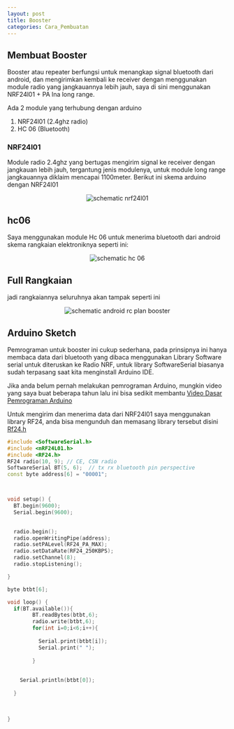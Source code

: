 ```yaml
---
layout: post
title: Booster
categories: Cara_Pembuatan
---  
```

## Membuat Booster
Booster atau repeater berfungsi untuk menangkap signal bluetooth dari android, dan mengirimkan kembali ke receiver dengan menggunakan module radio yang jangkauannya lebih jauh, saya di sini menggunakan NRF24l01 + PA lna long range.

Ada 2 module yang terhubung dengan arduino

1. NRF24l01 (2.4ghz radio)
2. HC 06 (Bluetooth)

### NRF24l01 
Module radio 2.4ghz yang bertugas mengirim signal ke receiver dengan jangkauan lebih jauh, tergantung jenis modulenya, untuk module long range jangkauannya diklaim mencapai 1100meter. Berikut ini skema arduino dengan NRF24l01 
 

<div style="text-align:center">
<img alt="schematic nrf24l01" src="{{ site.baseurl }}/images/post/2018-5-10-Booster/nrf_schematic.png" /> 
</div> 


## hc06
Saya menggunakan module Hc 06 untuk menerima bluetooth dari android skema rangkaian elektroniknya seperti ini:

<div style="text-align:center"> 
<img alt="schematic hc 06" src="{{ site.baseurl }}/images/post/2018-5-10-Booster/HC06.png" /> 
</div> 

## Full Rangkaian

jadi rangkaiannya seluruhnya akan tampak seperti ini

<div style="text-align:center"> 
<img alt="schematic android rc plan booster" src="{{ site.baseurl }}/images/post/2018-5-10-Booster/FULL.png" /> 
</div> 


## Arduino Sketch

Pemrograman untuk booster ini cukup sederhana, pada prinsipnya ini hanya membaca data dari bluetooth yang dibaca menggunakan Library Software serial untuk diteruskan ke Radio NRF, untuk library SoftwareSerial biasanya sudah terpasang saat kita menginstall Arduino IDE.

Jika anda belum pernah melakukan pemrograman Arduino, mungkin video yang saya buat beberapa tahun lalu ini bisa sedikit membantu <a class="but" href="https://www.youtube.com/watch?v=mLojeLpfn5I" target="_blank">Video Dasar Pemrograman Arduino</a>

Untuk mengirim dan menerima data dari NRF24l01 saya menggunakan library RF24, anda bisa mengunduh dan memasang library tersebut disini <a class="but" href="https://github.com/nRF24/RF24" target="_blank">Rf24.h</a>


```c++
#include <SoftwareSerial.h>
#include <nRF24L01.h>
#include <RF24.h>
RF24 radio(10, 9); // CE, CSN radio
SoftwareSerial BT(5, 6);  // tx rx bluetooth pin perspective
const byte address[6] = "00001";



void setup() {
  BT.begin(9600);
  Serial.begin(9600);

  
  radio.begin();
  radio.openWritingPipe(address);
  radio.setPALevel(RF24_PA_MAX);
  radio.setDataRate(RF24_250KBPS); 
  radio.setChannel(8);
  radio.stopListening();

}

byte btbt[6];

void loop() {
  if(BT.available()){
        BT.readBytes(btbt,6);
        radio.write(btbt,6);
        for(int i=0;i<6;i++){
          
          Serial.print(btbt[i]); 
          Serial.print(" "); 
          
        }
        
        
    Serial.println(btbt[0]);
    
  }
  
  

}
```